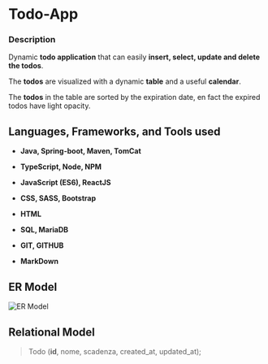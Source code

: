 # Todo-App

  

### Description

  

Dynamic **todo application** that can easily **insert, select, update and delete the todos**.

The **todos** are visualized with a dynamic **table** and a useful **calendar**.

The **todos** in the table are sorted by the expiration date, en fact the expired todos have light opacity.

  

## Languages, Frameworks, and Tools used

  

-  **Java, Spring-boot, Maven, TomCat**

-  **TypeScript, Node, NPM**

-  **JavaScript (ES6), ReactJS**

-  **CSS, SASS, Bootstrap**

-  **HTML**

-  **SQL, MariaDB**

-  **GIT, GITHUB**

-  **MarkDown**

  

## ER Model

  

![ ER Model](http://matteolambertucci.altervista.org/img/todo_app_ER.jpg  "Title")

  
  

## Relational Model

> Todo (**id**, nome, scadenza, created_at, updated_at);

  

